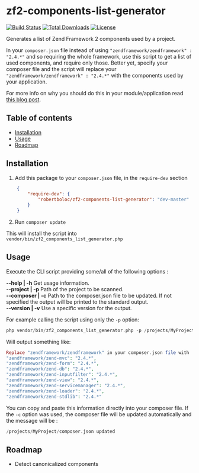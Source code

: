# zf2-components-list-generator
[![Build Status](https://travis-ci.org/robertboloc/zf2-components-list-generator.png?branch=master)](https://travis-ci.org/robertboloc/zf2-components-list-generator)
[![Total Downloads](https://poser.pugx.org/robertboloc/zf2-components-list-generator/downloads.png)](https://packagist.org/packages/robertboloc/zf2-components-list-generator)
[![License](https://poser.pugx.org/robertboloc/zf2-components-list-generator/license.png)](https://packagist.org/packages/robertboloc/zf2-components-list-generator)

Generates a list of Zend Framework 2 components used by a project.

In your `composer.json` file instead of using `"zendframework/zendframework" : "2.4.*"` and so requiring the whole framework,
use this script to get a list of used components, and require only those. Better yet, specify your composer file and the
script will replace your `"zendframework/zendframework" : "2.4.*"` with the components used by your application.

For more info on why you should do this in your module/application read
[this blog post](http://www.michaelgallego.fr/blog/2013/01/21/some-tips-to-write-better-zend-framework-2-modules/#only-set-dependencies-on-what-you-require).

## Table of contents
- [Installation](#installation)
- [Usage](#usage)
- [Roadmap](#roadmap)

## Installation

1. Add this package to your `composer.json` file, in the `require-dev` section
```json
    {
        "require-dev": {
            "robertboloc/zf2-components-list-generator": "dev-master"
        }
    }
```

2. Run `composer update`

This will install the script into `vendor/bin/zf2_components_list_generator.php`

## Usage

Execute the CLI script providing some/all of the following options :

**--help | -h** Get usage information.  
**--project | -p** Path of the project to be scanned.  
**--composer | -c** Path to the composer.json file to be updated. If not specified the output will be printed to the standard output.  
**--version | -v** Use a specific version for the output.  

For example calling the script using only the `-p` option:
```php
php vendor/bin/zf2_components_list_generator.php -p /projects/MyProject/
```

Will output something like:
```php
Replace "zendframework/zendframework" in your composer.json file with :
"zendframework/zend-mvc": "2.4.*",
"zendframework/zend-form": "2.4.*",
"zendframework/zend-db": "2.4.*",
"zendframework/zend-inputfilter": "2.4.*",
"zendframework/zend-view": "2.4.*",
"zendframework/zend-servicemanager": "2.4.*",
"zendframework/zend-loader": "2.4.*",
"zendframework/zend-stdlib": "2.4.*"
```
You can copy and paste this information directly into your composer file.
If the `-c` option was used, the composer file will be updated automatically and the message will be :
```php
/projects/MyProject/composer.json updated
```

## Roadmap

* Detect canonicalized components
